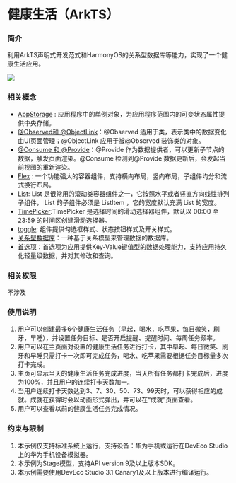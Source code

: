 # 健康生活（ArkTS）

### 简介
利用ArkTS声明式开发范式和HarmonyOS的关系型数据库等能力，实现了一个健康生活应用。

![](screenshots/health_life.gif)

### 相关概念
- [AppStorage](https://developer.harmonyos.com/cn/docs/documentation/doc-guides/ts-application-states-appstorage-0000001333321265#ZH-CN_TOPIC_0000001333321265__appstorage%E6%8E%A5%E5%8F%A3) : 应用程序中的单例对象，为应用程序范围内的可变状态属性提供中央存储。
- [@Observed和 @ObjectLink](https://developer.harmonyos.com/cn/docs/documentation/doc-guides/ts-other-states-observed-objectlink-0000001281201222)：@Observed 适用于类，表示类中的数据变化由UI页面管理；@ObjectLink 应用于被@Observed 装饰类的对象。
- [@Consume 和 @Provide](https://developer.harmonyos.com/cn/docs/documentation/doc-guides/ts-other-states-consume-provide-0000001333321277)：@Provide 作为数据提供者，可以更新子节点的数据，触发页面渲染。@Consume 检测到@Provide 数据更新后，会发起当前视图的重新渲染。
- [Flex](https://developer.harmonyos.com/cn/docs/documentation/doc-references/ts-container-flex-0000001281001250) : 一个功能强大的容器组件，支持横向布局，竖向布局，子组件均分和流式换行布局。
- [List](https://developer.harmonyos.com/cn/docs/documentation/doc-references/ts-container-list-0000001333800573): List 是很常用的滚动类容器组件之一，它按照水平或者竖直方向线性排列子组件， List 的子组件必须是 ListItem ，它的宽度默认充满 List 的宽度。
- [TimePicker](https://developer.harmonyos.com/cn/docs/documentation/doc-references/ts-basic-components-timepicker-0000001281480698):TimePicker 是选择时间的滑动选择器组件，默认以 00:00 至 23:59 的时间区创建滑动选择器。
- [toggle](https://developer.harmonyos.com/cn/docs/documentation/doc-references/ts-basic-components-toggle-0000001281361118): 组件提供勾选框样式、状态按钮样式及开关样式。
- [关系型数据库](https://developer.harmonyos.com/cn/docs/documentation/doc-references/js-apis-data-rdb-0000001281001102)：一种基于关系模型来管理数据的数据库。
- [首选项](https://developer.harmonyos.com/cn/docs/documentation/doc-references/js-apis-data-storage-0000001281360982)：首选项为应用提供Key-Value键值型的数据处理能力，支持应用持久化轻量级数据，并对其修改和查询。

### 相关权限
不涉及

### 使用说明

1. 用户可以创建最多6个健康生活任务（早起，喝水，吃苹果，每日微笑，刷牙，早睡），并设置任务目标、是否开启提醒、提醒时间、每周任务频率。
2. 用户可以在主页面对设置的健康生活任务进行打卡，其中早起、每日微笑、刷牙和早睡只需打卡一次即可完成任务，喝水、吃苹果需要根据任务目标量多次打卡完成。
3. 主页可显示当天的健康生活任务完成进度，当天所有任务都打卡完成后，进度为100%，并且用户的连续打卡天数加一。
4. 当用户连续打卡天数达到3、7、30、50、73、99天时，可以获得相应的成就。成就在获得时会以动画形式弹出，并可以在“成就”页面查看。
5. 用户可以查看以前的健康生活任务完成情况。

### 约束与限制
1. 本示例仅支持标准系统上运行，支持设备：华为手机或运行在DevEco Studio上的华为手机设备模拟器。
2. 本示例为Stage模型，支持API version 9及以上版本SDK。
3. 本示例需要使用DevEco Studio 3.1 Canary1及以上版本进行编译运行。


